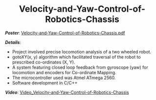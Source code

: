 
<h1 align="center">
	Velocity-and-Yaw-Control-of-Robotics-Chassis
</h1>

**_Poster_**: [Velocity-and-Yaw-Control-of-Robotics-Chassis.pdf](https://github.com/BKaiwalya/BKaiwalya--Velocity-and-Yaw-Control-of-Robotics-Chassis/files/4433959/Velocity-and-Yaw-Control-of-Robotics-Chassis.pdf)

**_Details_**:
-	Project involved precise locomotion analysis of a two wheeled robot.
-	gotoXY(x, y) algorithm which facilitated traversal of the robot to prescribed co-ordinates  (X, Y).
-	A system featuring closed loop feedback from gyroscope (yaw) for locomotion and encoders for Co-ordinate Mapping. 
- The microcontroller used was Atmel ATmega 2560.
-	Software development in C/C++

**_Video_**: [Video_Velocity-and-Yaw-Control-of-Robotics-Chassis](https://www.youtube.com/watch?v=VNMRVbsgje0&feature=youtu.be)
